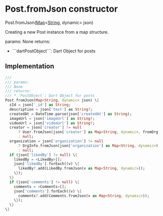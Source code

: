 


# Post.fromJson constructor







Post.fromJson([Map](https://api.flutter.dev/flutter/dart-core/Map-class.html)&lt;[String](https://api.flutter.dev/flutter/dart-core/String-class.html), dynamic> json)


<p>Creating a new Post instance from a map structure.</p>
<p>params:
None
returns:</p>
<ul>
<li>```dartPostObject```: Dart Object for posts</li>
</ul>



## Implementation

```dart
///
/// params:
/// None
/// returns:
/// * `PostObject`: Dart Object for posts
Post.fromJson(Map<String, dynamic> json) \{
  sId = json['_id'] as String;
  description = json['text'] as String?;
  createdAt = DateTime.parse(json['createdAt'] as String);
  imageUrl = json['imageUrl'] as String?;
  videoUrl = json['videoUrl'] as String?;
  creator = json['creator'] != null
      ? User.fromJson(json['creator'] as Map<String, dynamic>, fromOrg: true)
      : null;
  organization = json['organization'] != null
      ? OrgInfo.fromJson(json['organization'] as Map<String, dynamic>)
      : null;
  if (json['likedBy'] != null) \{
    likedBy = <LikedBy>[];
    json['likedBy'].forEach((v) \{
      likedBy?.add(LikedBy.fromJson(v as Map<String, dynamic>));
    \});
  \}
  if (json['comments'] != null) \{
    comments = <Comments>[];
    json['comments'].forEach((v) \{
      comments?.add(Comments.fromJson(v as Map<String, dynamic>));
    \});
  \}
\}
```







